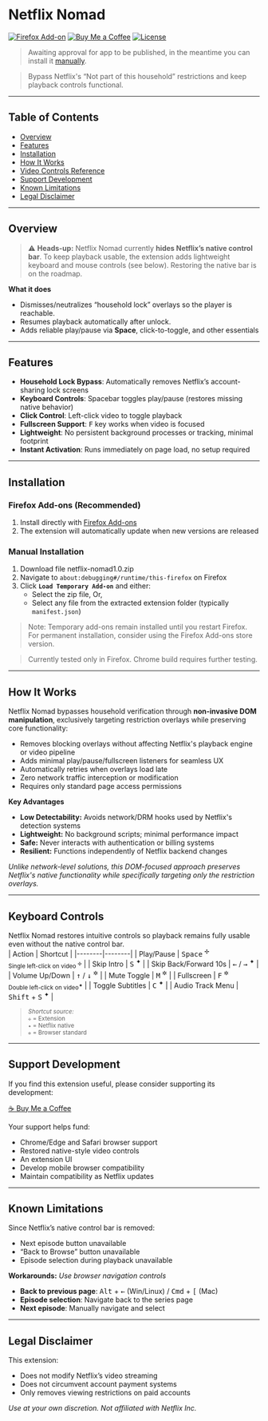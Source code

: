 # Netflix Nomad

[![Firefox Add-on](https://img.shields.io/amo/v/netflix-nomad?label=Firefox)](https://addons.mozilla.org/firefox/addon/netflix-nomad/)
[![Buy Me a Coffee](https://img.shields.io/badge/Buy%20Me%20a%20Coffee-ff813f?logo=buy-me-a-coffee&logoColor=white)](https://www.buymeacoffee.com/isabelle.ag)
[![License](https://img.shields.io/badge/License-MIT-green.svg)](https://opensource.org/licenses/MIT)

> Awaiting approval for app to be published, in the meantime you can install it [manually](#manual-installation).

> Bypass Netflix's “Not part of this household” restrictions and keep playback controls functional.

---

## Table of Contents
- [Overview](#overview)
- [Features](#features)
- [Installation](#installation)
- [How It Works](#how-it-works)
- [Video Controls Reference](#keyboard-controls)
- [Support Development](#support-development)
- [Known Limitations](#known-limitations)
- [Legal Disclaimer](#legal-disclaimer)

---

## Overview

> ⚠️ **Heads-up:** Netflix Nomad currently **hides Netflix’s native control bar**. To keep playback usable, the extension adds lightweight keyboard and mouse controls (see below). Restoring the native bar is on the roadmap.

**What it does**
- Dismisses/neutralizes “household lock” overlays so the player is reachable.
- Resumes playback automatically after unlock.
- Adds reliable play/pause via **Space**, click-to-toggle, and other essentials

---

## Features
- **Household Lock Bypass**: Automatically removes Netflix’s account-sharing lock screens
- **Keyboard Controls**: Spacebar toggles play/pause (restores missing native behavior)
- **Click Control**: Left-click video to toggle playback
- **Fullscreen Support**: <kbd>F</kbd> key works when video is focused
- **Lightweight**: No persistent background processes or tracking, minimal footprint
- **Instant Activation**: Runs immediately on page load, no setup required

---

## Installation

### Firefox Add-ons (Recommended)
1. Install directly with [Firefox Add-ons](https://addons.mozilla.org/firefox/addon/netflix-nomad/)
2. The extension will automatically update when new versions are released

### Manual Installation
1. Download file netflix-nomad1.0.zip
2. Navigate to `about:debugging#/runtime/this-firefox` on Firefox
3. Click **`Load Temporary Add-on`** and either:  
	- Select the zip file, Or,
	- Select any file from the extracted extension folder (typically `manifest.json`)
> Note: Temporary add-ons remain installed until you restart Firefox. For permanent installation, consider using the Firefox Add-ons store version.

> Currently tested only in Firefox. Chrome build requires further testing.

---

## How It Works
Netflix Nomad bypasses household verification through **non-invasive DOM manipulation**, exclusively targeting restriction overlays while preserving core functionality:
- Removes blocking overlays without affecting Netflix's playback engine or video pipeline
- Adds minimal play/pause/fullscreen listeners for seamless UX
- Automatically retries when overlays load late
- Zero network traffic interception or modification
- Requires only standard page access permissions

**Key Advantages**
- **Low Detectability:** Avoids network/DRM hooks used by Netflix's detection systems
- **Lightweight:** No background scripts; minimal performance impact
- **Safe:** Never interacts with authentication or billing systems
- **Resilient:** Functions independently of Netflix backend changes

*Unlike network-level solutions, this DOM-focused approach preserves Netflix's native functionality while specifically targeting only the restriction overlays.*

---

## Keyboard Controls
Netflix Nomad restores intuitive controls so playback remains fully usable even without the native control bar.  
| Action | Shortcut |
|--------|--------|
| Play/Pause | <kbd>Space</kbd> <sup>✢</sup> <br> <sub>Single left-click on video <sup>✢</sup></sub> |
| Skip Intro | <kbd>S</kbd> <sup>✦</sup> |
| Skip Back/Forward 10s | <kbd>←</kbd> / <kbd>→</kbd> <sup>✦</sup> |
| Volume Up/Down | <kbd>↑</kbd> / <kbd>↓</kbd> <sup>✲</sup> |
| Mute Toggle | <kbd>M</kbd> <sup>✲</sup> |
| Fullscreen | <kbd>F</kbd> <sup>✲</sup> <br> <sub>Double left-click on video<sup>✦</sup></sub> |
| Toggle Subtitles | <kbd>C</kbd> <sup>✦</sup> |
| Audio Track Menu | <kbd>Shift</kbd> + <kbd>S</kbd> <sup>✦</sup> |

> <sup>*Shortcut source:*<br>
> `✢` = Extension<br>
> `✦` = Netflix native<br>
> `✲` = Browser standard</sup>

---

## Support Development
If you find this extension useful, please consider supporting its development:  

[☕ Buy Me a Coffee](https://www.buymeacoffee.com/isabelle.ag)  

Your support helps fund:  
- Chrome/Edge and Safari browser support  
- Restored native-style video controls
- An extension UI  
- Develop mobile browser compatibility  
- Maintain compatibility as Netflix updates

---

## Known Limitations
Since Netflix’s native control bar is removed:  
- Next episode button unavailable
- “Back to Browse” button unavailable
- Episode selection during playback unavailable

**Workarounds:** *Use browser navigation controls* 
- **Back to previous page**: <kbd>Alt</kbd> + <kbd>←</kbd> (Win/Linux) / <kbd>Cmd</kbd> + <kbd>[</kbd> (Mac)  
- **Episode selection**: Navigate back to the series page
- **Next episode**: Manually navigate and select

---

## Legal Disclaimer
This extension:  
- Does not modify Netflix’s video streaming 
- Does not circumvent account payment systems
- Only removes viewing restrictions on paid accounts

*Use at your own discretion. Not affiliated with Netflix Inc.*  
